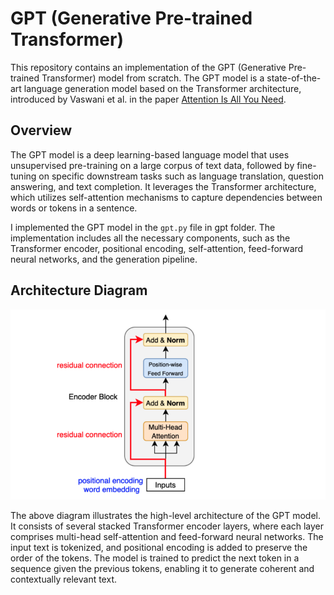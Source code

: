 # GPT (Generative Pre-trained Transformer)

This repository contains an implementation of the GPT (Generative Pre-trained Transformer) model from scratch. The GPT model is a state-of-the-art language generation model based on the Transformer architecture, introduced by Vaswani et al. in the paper [Attention Is All You Need](https://arxiv.org/abs/1706.03762).

## Overview
The GPT model is a deep learning-based language model that uses unsupervised pre-training on a large corpus of text data, followed by fine-tuning on specific downstream tasks such as language translation, question answering, and text completion. It leverages the Transformer architecture, which utilizes self-attention mechanisms to capture dependencies between words or tokens in a sentence.

I implemented the GPT model in the `gpt.py` file in gpt folder. The implementation includes all the necessary components, such as the Transformer encoder, positional encoding, self-attention, feed-forward neural networks, and the generation pipeline.

## Architecture Diagram
![GPT Architecture Diagram](gpt_architecture_diagram.png)

The above diagram illustrates the high-level architecture of the GPT model. It consists of several stacked Transformer encoder layers, where each layer comprises multi-head self-attention and feed-forward neural networks. The input text is tokenized, and positional encoding is added to preserve the order of the tokens. The model is trained to predict the next token in a sequence given the previous tokens, enabling it to generate coherent and contextually relevant text.
